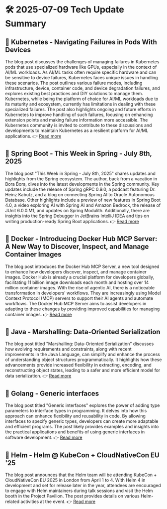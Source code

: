 # 🛠️ 2025-07-09 Tech Update Summary

## 🔹 Kubernetes - Navigating Failures in Pods With Devices
The blog post discusses the challenges of managing failures in Kubernetes pods that use specialized hardware like GPUs, especially in the context of AI/ML workloads. As AI/ML tasks often require specific hardware and can be sensitive to device failures, Kubernetes faces unique issues in handling these scenarios. The post outlines various failure modes, including infrastructure, device, container code, and device degradation failures, and explores existing best practices and DIY solutions to manage them. Kubernetes, while being the platform of choice for AI/ML workloads due to its maturity and ecosystem, currently has limitations in dealing with these specialized failures. The post also highlights ongoing and future efforts in Kubernetes to improve handling of such failures, focusing on enhancing extension points and making failure information more accessible. The Kubernetes community is invited to contribute to these discussions and developments to maintain Kubernetes as a resilient platform for AI/ML applications.
👉 [Read more](https://kubernetes.io/blog/2025/07/03/navigating-failures-in-pods-with-devices/)

## 🔹 Spring Boot - This Week in Spring - July 8th, 2025
The blog post "This Week in Spring - July 8th, 2025" shares updates and highlights from the Spring ecosystem. The author, back from a vacation in Bora Bora, dives into the latest developments in the Spring community. Key updates include the release of Spring gRPC 0.9.0, a podcast featuring Dr. Heinz Kabutz, and a blog on connecting Spring AI to Oracle Autonomous Database. Other highlights include a preview of new features in Spring Boot 4.0, a video exploring AI with Spring AI and Amazon Bedrock, the release of JUnit 6.0.0.M1, and updates on Spring Modulith. Additionally, there are insights into the Spring Debugger in JetBrains IntelliJ IDEA and tips on writing production-ready Spring Boot applications.
👉 [Read more](https://spring.io/blog/2025/07/08/this-week-in-spring-july-8th-2025)

## 🔹 Docker - Introducing Docker Hub MCP Server: A New Way to Discover, Inspect, and Manage Container Images
The blog post introduces the Docker Hub MCP Server, a new tool designed to enhance how developers discover, inspect, and manage container images. Docker Hub is already a crucial platform for developers globally, facilitating 11 billion image downloads each month and hosting over 14 million container images. With the rise of agentic AI, there is a noticeable transformation in developers' workflows. They are increasingly using Model Context Protocol (MCP) servers to support their AI agents and automate workflows. The Docker Hub MCP Server aims to assist developers in adapting to these changes by providing improved capabilities for managing container images.
👉 [Read more](https://www.docker.com/blog/introducing-docker-hub-mcp-server/)

## 🔹 Java - Marshalling: Data-Oriented Serialization
The blog post titled "Marshalling: Data-Oriented Serialization" discusses how evolving requirements and constraints, along with recent improvements in the Java Language, can simplify and enhance the process of understanding object structures programmatically. It highlights how these advancements provide increased flexibility in extracting, encoding, and reconstructing object states, leading to a safer and more efficient model for data serialization.
👉 [Read more](https://inside.java/2025/07/08/javaone-marshalling/)

## 🔹 Golang - Generic interfaces
The blog post titled "Generic interfaces" explores the power of adding type parameters to interface types in programming. It delves into how this approach can enhance flexibility and reusability in code. By allowing interfaces to specify generic types, developers can create more adaptable and efficient programs. The post likely provides examples and insights into the practical applications and benefits of using generic interfaces in software development.
👉 [Read more](https://go.dev/blog/generic-interfaces)

## 🔹 Helm - Helm @ KubeCon + CloudNativeCon EU '25
The blog post announces that the Helm team will be attending KubeCon + CloudNativeCon EU 2025 in London from April 1 to 4. With Helm 4 in development and set for release later in the year, attendees are encouraged to engage with Helm maintainers during talk sessions and visit the Helm booth in the Project Pavilion. The post provides details on various Helm-related activities at the event.
👉 [Read more](https://helm.sh/blog/helm-at-kubecon-eu-25/)

